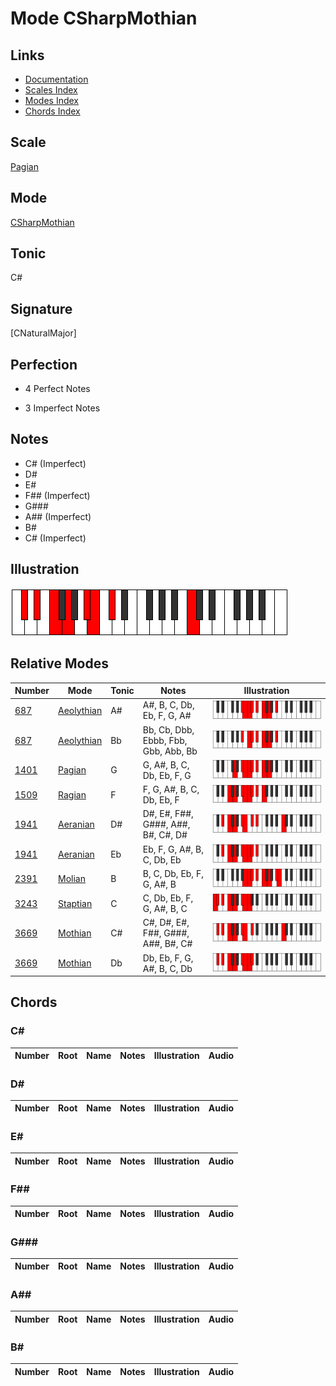 # Mode CSharpMothian

## Links

- [Documentation](index.md)
- [Scales Index](Scales.md)
- [Modes Index](Modes.md)
- [Chords Index](Chords.md)

## Scale

[Pagian](ScalePagian.md)

## Mode

[CSharpMothian](ModeCSharpMothian.md)

## Tonic

C#

## Signature

[CNaturalMajor]

## Perfection

 - 4 Perfect Notes

 - 3 Imperfect Notes

## Notes

- C# (Imperfect)
- D#
- E#
- F## (Imperfect)
- G###
- A## (Imperfect)
- B#
- C# (Imperfect)

## Illustration

![CSharpMothian](ModeCSharpMothian.png)

## Relative Modes

| Number | Mode | Tonic | Notes | Illustration |
|--------|------|-------|-------|--------------|
| [687](https://ianring.com/musictheory/scales/687) | [Aeolythian](ModeAeolythian.md) | A# | A#, B, C, Db, Eb, F, G, A# | ![ASharpAeolythian](ModeASharpAeolythian.png) |
| [687](https://ianring.com/musictheory/scales/687) | [Aeolythian](ModeAeolythian.md) | Bb | Bb, Cb, Dbb, Ebbb, Fbb, Gbb, Abb, Bb | ![BFlatAeolythian](ModeBFlatAeolythian.png) |
| [1401](https://ianring.com/musictheory/scales/1401) | [Pagian](ModePagian.md) | G | G, A#, B, C, Db, Eb, F, G | ![GNaturalPagian](ModeGNaturalPagian.png) |
| [1509](https://ianring.com/musictheory/scales/1509) | [Ragian](ModeRagian.md) | F | F, G, A#, B, C, Db, Eb, F | ![FNaturalRagian](ModeFNaturalRagian.png) |
| [1941](https://ianring.com/musictheory/scales/1941) | [Aeranian](ModeAeranian.md) | D# | D#, E#, F##, G###, A##, B#, C#, D# | ![DSharpAeranian](ModeDSharpAeranian.png) |
| [1941](https://ianring.com/musictheory/scales/1941) | [Aeranian](ModeAeranian.md) | Eb | Eb, F, G, A#, B, C, Db, Eb | ![EFlatAeranian](ModeEFlatAeranian.png) |
| [2391](https://ianring.com/musictheory/scales/2391) | [Molian](ModeMolian.md) | B | B, C, Db, Eb, F, G, A#, B | ![BNaturalMolian](ModeBNaturalMolian.png) |
| [3243](https://ianring.com/musictheory/scales/3243) | [Staptian](ModeStaptian.md) | C | C, Db, Eb, F, G, A#, B, C | ![CNaturalStaptian](ModeCNaturalStaptian.png) |
| [3669](https://ianring.com/musictheory/scales/3669) | [Mothian](ModeMothian.md) | C# | C#, D#, E#, F##, G###, A##, B#, C# | ![CSharpMothian](ModeCSharpMothian.png) |
| [3669](https://ianring.com/musictheory/scales/3669) | [Mothian](ModeMothian.md) | Db | Db, Eb, F, G, A#, B, C, Db | ![DFlatMothian](ModeDFlatMothian.png) |

## Chords

### C#

| Number | Root | Name | Notes | Illustration | Audio |
|--------|------|------|-------|--------------|-------|

### D#

| Number | Root | Name | Notes | Illustration | Audio |
|--------|------|------|-------|--------------|-------|

### E#

| Number | Root | Name | Notes | Illustration | Audio |
|--------|------|------|-------|--------------|-------|

### F##

| Number | Root | Name | Notes | Illustration | Audio |
|--------|------|------|-------|--------------|-------|

### G###

| Number | Root | Name | Notes | Illustration | Audio |
|--------|------|------|-------|--------------|-------|

### A##

| Number | Root | Name | Notes | Illustration | Audio |
|--------|------|------|-------|--------------|-------|

### B#

| Number | Root | Name | Notes | Illustration | Audio |
|--------|------|------|-------|--------------|-------|

